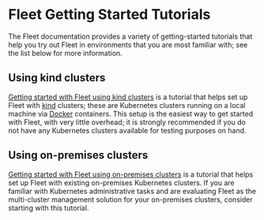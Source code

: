 # Fleet Getting Started Tutorials

The Fleet documentation provides a variety of getting-started tutorials that help you try out
Fleet in environments that you are most familiar with; see the list below for more 
information.

## Using kind clusters

[Getting started with Fleet using kind clusters](./kind.md) is a tutorial that helps set up
Fleet with [kind](https://kind.sigs.k8s.io/) clusters; these are Kubernetes clusters running
on a local machine via [Docker](https://docker.com) containers. This setup is the easiest way
to get started with Fleet, with very little overhead; it is strongly recommended if you do
not have any Kubernetes clusters available for testing purposes on hand.

## Using on-premises clusters

[Getting started with Fleet using on-premises clusters](./on-prem.md) is a tutorial that helps
set up Fleet with existing on-premises Kubernetes clusters. If you are familiar with Kubernetes
administrative tasks and are evaluating Fleet as the multi-cluster management solution for your
on-premises clusters, consider starting with this tutorial.
